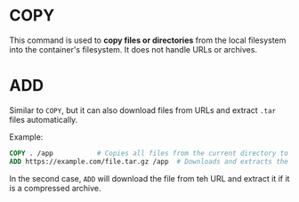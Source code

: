 # COPY

This command is used to **copy files or directories** from the local filesystem into the container's filesystem. It does not handle URLs or archives.

# ADD

Similar to `COPY`, but it can also download files from URLs and extract `.tar` files automatically.

Example:

```dockerfile
COPY . /app           # Copies all files from the current directory to /app in the container
ADD https://example.com/file.tar.gz /app  # Downloads and extracts the tar.gz file to /app
```

In the second case, `ADD` will download the file from teh URL and extract it if it is a compressed archive.
